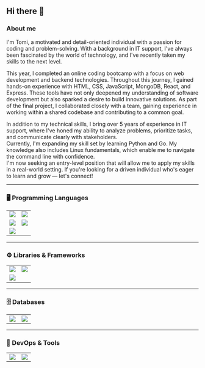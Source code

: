 ## Hi there 👋

### About me  
I'm Tomi, a motivated and detail-oriented individual with a passion for coding and problem-solving. With a background in IT support, I've always been fascinated by the world of technology, and I've recently taken my skills to the next level.

This year, I completed an online coding bootcamp with a focus on web development and backend technologies. Throughout this journey, I gained hands-on experience with HTML, CSS, JavaScript, MongoDB, React, and Express. These tools have not only deepened my understanding of software development but also sparked a desire to build innovative solutions. As part of the final project, I collaborated closely with a team, gaining experience in working within a shared codebase and contributing to a common goal.

In addition to my technical skills, I bring over 5 years of experience in IT support, where I've honed my ability to analyze problems, prioritize tasks, and communicate clearly with stakeholders.  
Currently, I'm expanding my skill set by learning Python and Go. My knowledge also includes Linux fundamentals, which enable me to navigate the command line with confidence.  
I'm now seeking an entry-level position that will allow me to apply my skills in a real-world setting. If you're looking for a driven individual who's eager to learn and grow — let's connect!

---

### 🖥️ Programming Languages

<table>
  <tr>
    <td><img src="https://img.shields.io/badge/HTML5-E34F26?logo=html5&logoColor=white" /></td>
    <td><img src="https://img.shields.io/badge/CSS3-1572B6?logo=css3&logoColor=white" /></td>
  </tr>
  <tr>
    <td><img src="https://img.shields.io/badge/JavaScript-F7DF1E?logo=javascript&logoColor=black" /></td>
    <td><img src="https://img.shields.io/badge/Python-3776AB?logo=python&logoColor=white" /></td>
  </tr>
  <tr>
    <td><img src="https://img.shields.io/badge/Go-00ADD8?logo=go&logoColor=white" /></td>
    <td></td>
  </tr>
</table>

---

### ⚙️ Libraries & Frameworks

<table>
  <tr>
    <td><img src="https://img.shields.io/badge/React-20232A?logo=react&logoColor=61DAFB" /></td>
    <td><img src="https://img.shields.io/badge/Express.js-000000?logo=express&logoColor=white" /></td>
  </tr>
  <tr>
    <td><img src="https://img.shields.io/badge/Next.js-000000?logo=nextdotjs&logoColor=white" /></td>
    <td></td>
  </tr>
</table>

---

### 🗄️ Databases

<table>
  <tr>
    <td><img src="https://img.shields.io/badge/PostgreSQL-4169E1?logo=postgresql&logoColor=white" /></td>
    <td><img src="https://img.shields.io/badge/MongoDB-47A248?logo=mongodb&logoColor=white" /></td>
  </tr>
</table>

---

### 🐧 DevOps & Tools

<table>
  <tr>
    <td><img src="https://img.shields.io/badge/Linux-FCC624?logo=linux&logoColor=black" /></td>
    <td><img src="https://img.shields.io/badge/Docker-2496ED?logo=docker&logoColor=white" /></td>
  </tr>
</table>
<!--
**tomislav-varga/tomislav-varga** is a ✨ _special_ ✨ repository because its `README.md` (this file) appears on your GitHub profile.

Here are some ideas to get you started:

- 🔭 I’m currently working on ...
- 🌱 I’m currently learning ...
- 👯 I’m looking to collaborate on ...
- 🤔 I’m looking for help with ...
- 💬 Ask me about ...
- 📫 How to reach me: ...
- 😄 Pronouns: ...
- ⚡ Fun fact: ...
-->
